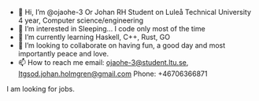 - 👋 Hi, I’m @ojaohe-3 Or Johan RH Student on Luleå Technical University 4 year, Computer science/engineering
- 👀 I’m interested in Sleeping... I code only most of the time
- 🌱 I’m currently learning Haskell, C++, Rust, GO
- 💞️ I’m looking to collaborate on having fun, a good day and most importantly peace and love.
- 📫 How to reach me
email:
ojaohe-3@student.ltu.se,
Itgsod.johan.holmgren@gmail.com 
Phone:
+46706366871


I am looking for jobs.


<!---
ojaohe-3/ojaohe-3 is a ✨ special ✨ repository because its `README.md` (this file) appears on your GitHub profile.
You can click the Preview link to take a look at your changes.
--->
